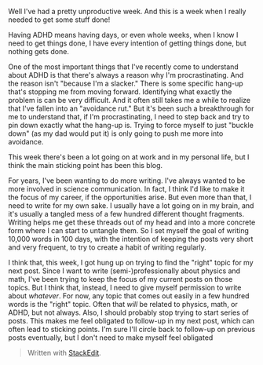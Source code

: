 Well I've had a pretty unproductive week. And this is a week when I really needed to get some stuff done!

Having ADHD means having days, or even whole weeks, when I know I need to get things done, I have every intention of getting things done, but nothing gets done.

One of the most important things that I've recently come to understand about ADHD is that there's always a reason why I'm procrastinating. And the reason isn't "because I'm a slacker." There is some specific hang-up that's stopping me from moving forward. Identifying what exactly the problem is can be very difficult. And it often still takes me a while to realize that I've fallen into an "avoidance rut." But it's been such a breakthrough for me to understand that, if I'm procrastinating, I need to step back and try to pin down exactly what the hang-up is. Trying to force myself to just "buckle down" (as my dad would put it) is only going to push me more into avoidance.

This week there's been a lot going on at work and in my personal life, but I think the main sticking point has been this blog.

For years, I've been wanting to do more writing. I've always wanted to be more involved in science communication. In fact, I think I'd like to make it the focus of my career, if the opportunities arise. But even more than that, I need to write for my own sake. I usually have a lot going on in my brain, and it's usually a tangled mess of a few hundred different thought fragments. Writing helps me get these threads out of my head and into a more concrete form where I can start to untangle them. So I set myself the goal of writing 10,000 words in 100 days, with the intention of keeping the posts very short and very frequent, to try to create a habit of writing regularly. 

I think that, this week, I got hung up on trying to find the "right" topic for my next post. Since I want to write (semi-)professionally about physics and math, I've been trying to keep the focus of my current posts on those topics. But I think that, instead, I need to give myself permission to write about *whatever*. For now, any topic that comes out easily in a few hundred words is the "right" topic. Often that *will* be related to physics, math, or ADHD, but not always. Also, I should probably stop trying to start series of posts. This makes me feel obligated to follow-up in my next post, which can often lead to sticking points. I'm sure I'll circle back to follow-up on previous posts eventually, but I don't need to make myself feel obligated



> Written with [StackEdit](https://stackedit.io/).
<!--stackedit_data:
eyJoaXN0b3J5IjpbNTk0NDY5ODMyLC0xMDg1MDE0MTE3LDIxMT
cwNjk5MjcsLTIzMTMzMzAwMiw3NDE5Njk4NzddfQ==
-->